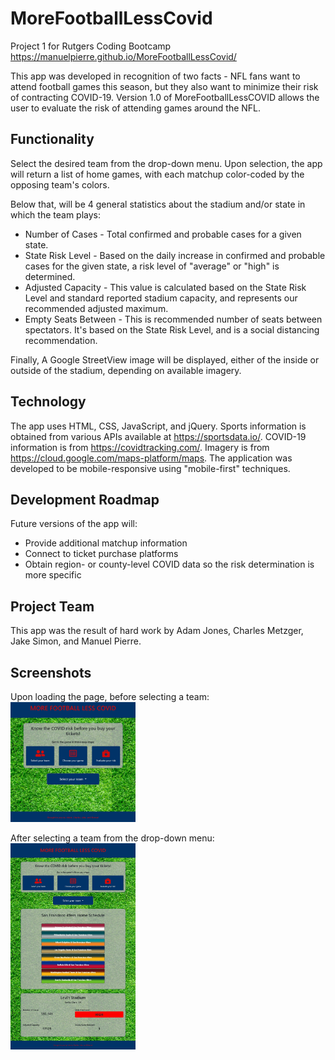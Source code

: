 # MoreFootballLessCovid
Project 1 for Rutgers Coding Bootcamp
https://manuelpierre.github.io/MoreFootballLessCovid/

This app was developed in recognition of two facts - NFL fans want to attend football games this season, but they also want to minimize their risk of contracting COVID-19. Version 1.0 of MoreFootballLessCOVID allows the user to evaluate the risk of attending games around the NFL. 

## Functionality

Select the desired team from the drop-down menu. Upon selection, the app will return a list of home games, with each matchup color-coded by the opposing team's colors. 

Below that, will be 4 general statistics about the stadium and/or state in which the team plays:
* Number of Cases - Total confirmed and probable cases for a given state.
* State Risk Level - Based on the daily increase in confirmed and probable cases for the given state, a risk level of "average" or "high" is determined.
* Adjusted Capacity - This value is calculated based on the State Risk Level and standard reported stadium capacity, and represents our recommended adjusted maximum.
* Empty Seats Between - This is recommended number of seats between spectators. It's based on the State Risk Level, and is a social distancing recommendation.

Finally, A Google StreetView image will be displayed, either of the inside or outside of the stadium, depending on available imagery.

## Technology

The app uses HTML, CSS, JavaScript, and jQuery. Sports information is obtained from various APIs available at https://sportsdata.io/. COVID-19 information is from https://covidtracking.com/. Imagery is from https://cloud.google.com/maps-platform/maps. The application was developed to be mobile-responsive using "mobile-first" techniques.

## Development Roadmap
Future versions of the app will:
* Provide additional matchup information 
* Connect to ticket purchase platforms
* Obtain region- or county-level COVID data so the risk determination is more specific

## Project Team
This app was the result of hard work by Adam Jones, Charles Metzger, Jake Simon, and Manuel Pierre.

## Screenshots
Upon loading the page, before selecting a team:
<img src="screenshots/desktop-pre-teamselect.jpg" width="200px">

After selecting a team from the drop-down menu:
<img src="screenshots/desktop-teamselected.jpg" width="200px">

